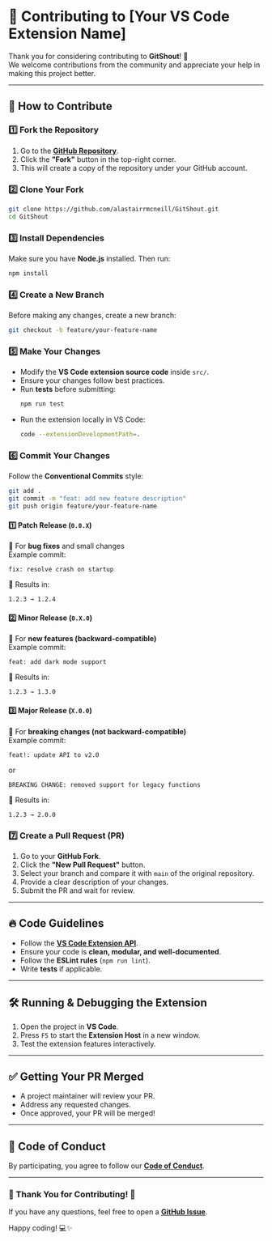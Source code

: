# 📜 Contributing to [Your VS Code Extension Name]

Thank you for considering contributing to **GitShout**! 🎉  
We welcome contributions from the community and appreciate your help in making this project better.

---

## 🚀 How to Contribute

### 1️⃣ Fork the Repository

1. Go to the **[GitHub Repository](https://github.com/alastairrmcneill/GitShout)**.
2. Click the **"Fork"** button in the top-right corner.
3. This will create a copy of the repository under your GitHub account.

### 2️⃣ Clone Your Fork

```sh
git clone https://github.com/alastairrmcneill/GitShout.git
cd GitShout
```

### 3️⃣ Install Dependencies

Make sure you have **Node.js** installed. Then run:

```sh
npm install
```

### 4️⃣ Create a New Branch

Before making any changes, create a new branch:

```sh
git checkout -b feature/your-feature-name
```

### 5️⃣ Make Your Changes

- Modify the **VS Code extension source code** inside `src/`.
- Ensure your changes follow best practices.
- Run **tests** before submitting:
  ```sh
  npm run test
  ```
- Run the extension locally in VS Code:
  ```sh
  code --extensionDevelopmentPath=.
  ```

### 6️⃣ Commit Your Changes

Follow the **Conventional Commits** style:

```sh
git add .
git commit -m "feat: add new feature description"
git push origin feature/your-feature-name
```

#### **1️⃣ Patch Release (`0.0.X`)**

🔹 For **bug fixes** and small changes  
Example commit:

```
fix: resolve crash on startup
```

🔹 Results in:

```
1.2.3 → 1.2.4
```

#### **2️⃣ Minor Release (`0.X.0`)**

🔹 For **new features (backward-compatible)**  
Example commit:

```
feat: add dark mode support
```

🔹 Results in:

```
1.2.3 → 1.3.0
```

#### **3️⃣ Major Release (`X.0.0`)**

🔹 For **breaking changes (not backward-compatible)**  
Example commit:

```
feat!: update API to v2.0
```

or

```
BREAKING CHANGE: removed support for legacy functions
```

🔹 Results in:

```
1.2.3 → 2.0.0
```

### 7️⃣ Create a Pull Request (PR)

1. Go to your **GitHub Fork**.
2. Click the **"New Pull Request"** button.
3. Select your branch and compare it with `main` of the original repository.
4. Provide a clear description of your changes.
5. Submit the PR and wait for review.

---

## 🔥 Code Guidelines

- Follow the **[VS Code Extension API](https://code.visualstudio.com/api)**.
- Ensure your code is **clean, modular, and well-documented**.
- Follow the **ESLint rules** (`npm run lint`).
- Write **tests** if applicable.

---

## 🛠 Running & Debugging the Extension

1. Open the project in **VS Code**.
2. Press `F5` to start the **Extension Host** in a new window.
3. Test the extension features interactively.

---

## ✅ Getting Your PR Merged

- A project maintainer will review your PR.
- Address any requested changes.
- Once approved, your PR will be merged!

---

## 🤝 Code of Conduct

By participating, you agree to follow our **[Code of Conduct](CODE_OF_CONDUCT.md)**.

---

### 🎉 Thank You for Contributing! 🚀

If you have any questions, feel free to open a **[GitHub Issue](https://github.com/alastairrmcneill/GitShout/issues)**.

Happy coding! 💻✨
